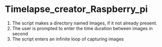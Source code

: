 # Timelapse_creator_Raspberry_pi

1. The script makes a directory named Images, if it not already present.
2. The user is prompted to enter the time duration between images in second
3. The script enters an infinite loop of capturing images
